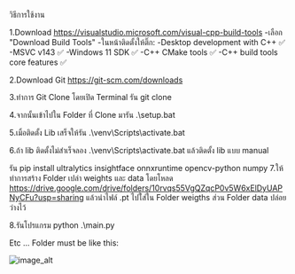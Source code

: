 วิธีการใช้งาน

1.Download https://visualstudio.microsoft.com/visual-cpp-build-tools
  -เลือก "Download Build Tools"
  -ในหน้าติดตั้งให้ติ๊ก:
    -Desktop development with C++ ✅
      -MSVC v143 ✅
      -Windows 11 SDK ✅
      -C++ CMake tools ✅
      -C++ build tools core features ✅

2.Download Git https://git-scm.com/downloads

3.ทำการ Git Clone โดยเปิด Terminal
  รัน git clone 

4.จากนั้นเข้าไปใน Folder ที่ Clone มารัน .\setup.bat

5.เมิ้อติดตั้ง Lib เสร็จให้รัน .\venv\Scripts\activate.bat

6.ถ้า lib ติดตั้งไม่สำเร็จลอง .\venv\Scripts\activate.bat แล้วติดตั้ง lib แบบ manual

  รัน pip install ultralytics insightface onnxruntime opencv-python numpy
7.ให้ทำการสร้าง Folder เปล่า weights และ data 
  โดยโหลด https://drive.google.com/drive/folders/10rvqs55VgQZqcP0v5W6xElDyUAPNyCFu?usp=sharing แล้วนำไฟล์ .pt ไปใ่ส่ใน Folder weigths
  ส่วน Folder data ปล่อยว่างไว้

8.รันโปรแกรม python .\main.py

Etc ...
Folder must be like this:

![image_alt]()
